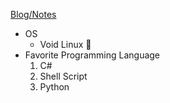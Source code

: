 [Blog/Notes](https://zeinok.github.io)

 - OS
   - Void Linux 🐧
 - Favorite Programming Language
   1. C#
   2. Shell Script
   3. Python
